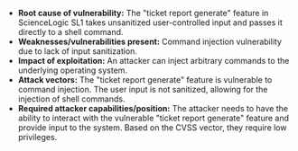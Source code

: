 - **Root cause of vulnerability:** The "ticket report generate" feature in ScienceLogic SL1 takes unsanitized user-controlled input and passes it directly to a shell command.
- **Weaknesses/vulnerabilities present:** Command injection vulnerability due to lack of input sanitization.
- **Impact of exploitation:** An attacker can inject arbitrary commands to the underlying operating system.
- **Attack vectors:** The "ticket report generate" feature is vulnerable to command injection. The user input is not sanitized, allowing for the injection of shell commands.
- **Required attacker capabilities/position:** The attacker needs to have the ability to interact with the vulnerable "ticket report generate" feature and provide input to the system. Based on the CVSS vector, they require low privileges.